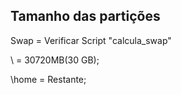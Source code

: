 Tamanho das partições
---------------------
Swap    =       Verificar Script "calcula_swap"

\	=	30720MB(30 GB);

\home	=	Restante;

